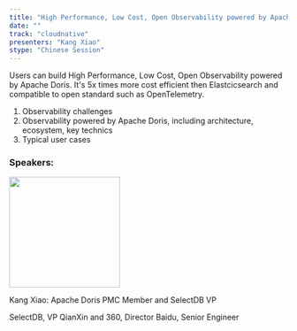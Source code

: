 ```yaml
---
title: "High Performance, Low Cost, Open Observability powered by Apache Doris"
date: ""
track: "cloudnative"
presenters: "Kang Xiao"
stype: "Chinese Session"
---
```


Users can build High Performance, Low Cost, Open Observability powered by Apache Doris. It's 5x times more cost efficient then Elastcicsearch and compatible to open standard such as OpenTelemetry.

1. Observability challenges
2. Observability powered by Apache Doris, including architecture, ecosystem, key technics
3. Typical user cases

### Speakers:


<img src="https://sessionize.com/image/40fa-400o400o1-LJ32faVgD31ycD9L9S4w5G.png" width="200" /><br/>

Kang Xiao: Apache Doris PMC Member and SelectDB VP

SelectDB, VP
QianXin and 360, Director
Baidu, Senior Engineer
